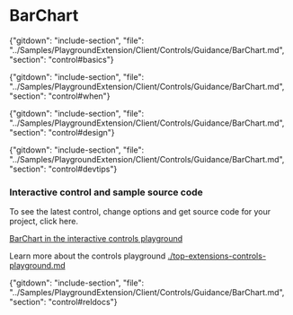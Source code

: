 ﻿# BarChart

{"gitdown": "include-section", "file": "../Samples/PlaygroundExtension/Client/Controls/Guidance/BarChart.md", "section": "control#basics"}

<!-- TODO get an IMAGE to embed here -->

<!-- TODO get an SAMPLE CODE to embed here -->

{"gitdown": "include-section", "file": "../Samples/PlaygroundExtension/Client/Controls/Guidance/BarChart.md", "section": "control#when"}

{"gitdown": "include-section", "file": "../Samples/PlaygroundExtension/Client/Controls/Guidance/BarChart.md", "section": "control#design"}

{"gitdown": "include-section", "file": "../Samples/PlaygroundExtension/Client/Controls/Guidance/BarChart.md", "section": "control#devtips"}

### Interactive control and sample source code
To see the latest control, change options and get source code for your project, click here.

<a href="https://ms.portal.azure.com/?Microsoft_Azure_Playground=true#blade/Microsoft_Azure_Playground/ControlsIndexBlade/BarChart_create_Playground" target="_blank">BarChart in the interactive controls playground</a>

Learn more about the controls playground [./top-extensions-controls-playground.md](./top-extensions-controls-playground.md)

{"gitdown": "include-section", "file": "../Samples/PlaygroundExtension/Client/Controls/Guidance/BarChart.md", "section": "control#reldocs"}
